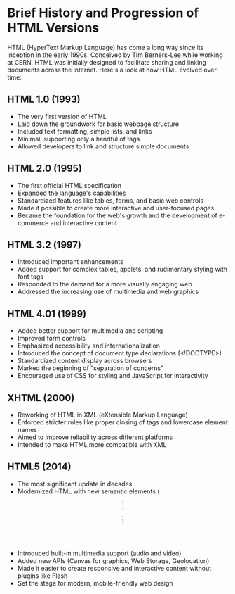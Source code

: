 # Brief History and Progression of HTML Versions

HTML (HyperText Markup Language) has come a long way since its inception in the early 1990s. Conceived by Tim Berners-Lee while working at CERN, HTML was initially designed to facilitate sharing and linking documents across the internet. Here's a look at how HTML evolved over time:

## HTML 1.0 (1993)
- The very first version of HTML
- Laid down the groundwork for basic webpage structure
- Included text formatting, simple lists, and links
- Minimal, supporting only a handful of tags
- Allowed developers to link and structure simple documents

## HTML 2.0 (1995)
- The first official HTML specification
- Expanded the language's capabilities
- Standardized features like tables, forms, and basic web controls
- Made it possible to create more interactive and user-focused pages
- Became the foundation for the web's growth and the development of e-commerce and interactive content


## HTML 3.2 (1997)
- Introduced important enhancements
- Added support for complex tables, applets, and rudimentary styling with font tags
- Responded to the demand for a more visually engaging web
- Addressed the increasing use of multimedia and web graphics


## HTML 4.01 (1999)
- Added better support for multimedia and scripting
- Improved form controls
- Emphasized accessibility and internationalization
- Introduced the concept of document type declarations (<!DOCTYPE>)
- Standardized content display across browsers
- Marked the beginning of "separation of concerns"
- Encouraged use of CSS for styling and JavaScript for interactivity

## XHTML (2000)
- Reworking of HTML in XML (eXtensible Markup Language)
- Enforced stricter rules like proper closing of tags and lowercase element names
- Aimed to improve reliability across different platforms
- Intended to make HTML more compatible with XML

## HTML5 (2014)
- The most significant update in decades
- Modernized HTML with new semantic elements (<header>, <footer>, <article>, <section>)
- Introduced built-in multimedia support (audio and video)
- Added new APIs (Canvas for graphics, Web Storage, Geolocation)
- Made it easier to create responsive and interactive content without plugins like Flash
- Set the stage for modern, mobile-friendly web design
